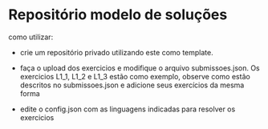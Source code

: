# Repositório modelo de soluções

como utilizar:

- crie um repositório privado utilizando este como template.

- faça o upload dos exercicios e modifique o arquivo submissoes.json. Os exercicios L1_1, L1_2 e L1_3 estão como exemplo, observe como estão descritos no submissoes.json e adicione seus exercícios da mesma forma

- edite o config.json com as linguagens indicadas para resolver os exercicios
